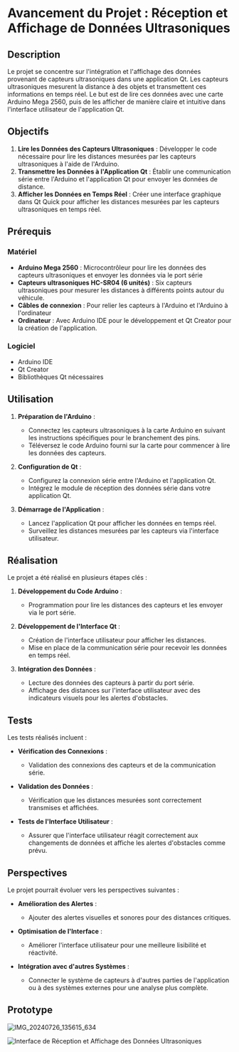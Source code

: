 # Avancement du Projet : Réception et Affichage de Données Ultrasoniques

## Description

Le projet se concentre sur l'intégration et l'affichage des données provenant de capteurs ultrasoniques dans une application Qt. Les capteurs ultrasoniques mesurent la distance à des objets et transmettent ces informations en temps réel. Le but est de lire ces données avec une carte Arduino Mega 2560, puis de les afficher de manière claire et intuitive dans l'interface utilisateur de l'application Qt.
## Objectifs

1. **Lire les Données des Capteurs Ultrasoniques** : Développer le code nécessaire pour lire les distances mesurées par les capteurs ultrasoniques à l'aide de l'Arduino.
2. **Transmettre les Données à l'Application Qt** : Établir une communication série entre l'Arduino et l'application Qt pour envoyer les données de distance.
3. **Afficher les Données en Temps Réel** : Créer une interface graphique dans Qt Quick pour afficher les distances mesurées par les capteurs ultrasoniques en temps réel.

## Prérequis

### Matériel

- **Arduino Mega 2560** : Microcontrôleur pour lire les données des capteurs ultrasoniques et envoyer les données via le port série
- **Capteurs ultrasoniques HC-SR04 (6 unités)** : Six capteurs ultrasoniques pour mesurer les distances à différents points autour du véhicule.
- **Câbles de connexion** : Pour relier les capteurs à l'Arduino et l'Arduino à l'ordinateur
- **Ordinateur** : Avec Arduino IDE pour le développement et Qt Creator pour la création de l'application.

### Logiciel

- Arduino IDE
- Qt Creator
- Bibliothèques Qt nécessaires

## Utilisation

1. **Préparation de l'Arduino** :
   - Connectez les capteurs ultrasoniques à la carte Arduino en suivant les instructions spécifiques pour le branchement des pins.
   - Téléversez le code Arduino fourni sur la carte pour commencer à lire les données des capteurs.

2. **Configuration de Qt** :
   - Configurez la connexion série entre l'Arduino et l'application Qt.
   - Intégrez le module de réception des données série dans votre application Qt.

3. **Démarrage de l'Application** :
   - Lancez l'application Qt pour afficher les données en temps réel.
   - Surveillez les distances mesurées par les capteurs via l'interface utilisateur.

## Réalisation

Le projet a été réalisé en plusieurs étapes clés :

1. **Développement du Code Arduino** :
   - Programmation pour lire les distances des capteurs et les envoyer via le port série.

2. **Développement de l'Interface Qt** :
   - Création de l'interface utilisateur pour afficher les distances.
   - Mise en place de la communication série pour recevoir les données en temps réel.

3. **Intégration des Données** :
   - Lecture des données des capteurs à partir du port série.
   - Affichage des distances sur l'interface utilisateur avec des indicateurs visuels pour les alertes d'obstacles.

## Tests

Les tests réalisés incluent :

- **Vérification des Connexions** :
  - Validation des connexions des capteurs et de la communication série.
  
- **Validation des Données** :
  - Vérification que les distances mesurées sont correctement transmises et affichées.

- **Tests de l'Interface Utilisateur** :
  - Assurer que l'interface utilisateur réagit correctement aux changements de données et affiche les alertes d'obstacles comme prévu.

## Perspectives

Le projet pourrait évoluer vers les perspectives suivantes :

- **Amélioration des Alertes** :
  - Ajouter des alertes visuelles et sonores pour des distances critiques.

- **Optimisation de l'Interface** :
  - Améliorer l'interface utilisateur pour une meilleure lisibilité et réactivité.

- **Intégration avec d'autres Systèmes** :
  - Connecter le système de capteurs à d'autres parties de l'application ou à des systèmes externes pour une analyse plus complète.



## Prototype


![IMG_20240726_135615_634](https://github.com/user-attachments/assets/a4d061e5-d0f6-4354-b401-e4a03b635732)


![Interface de Réception et Affichage des Données Ultrasoniques](https://github.com/user-attachments/assets/183218a1-2022-4f16-afe8-946e32f6ba43)
